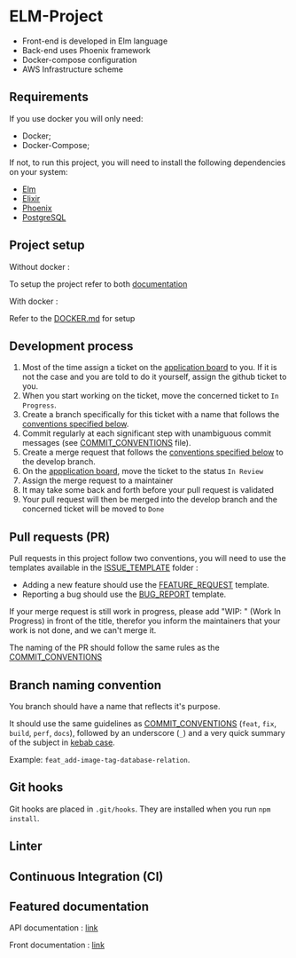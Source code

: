 # ELM-Project

- Front-end is developed in Elm language
- Back-end uses Phoenix framework
- Docker-compose configuration
- AWS Infrastructure scheme

## Requirements
If you use docker you will only need:
* Docker;
* Docker-Compose;

If not, to run this project, you will need to install the following dependencies on your system:

- [Elm](https://guide.elm-lang.org/install/elm.html)
- [Elixir](https://elixir-lang.org/install.html)
- [Phoenix](https://hexdocs.pm/phoenix/installation.html)
- [PostgreSQL](https://www.postgresql.org/download/macosx/)

## Project setup

Without docker : 

To setup the project refer to both [documentation](#featured-documentation)

With docker : 

Refer to the [DOCKER.md](DOCKER.md) for setup


## Development process

1. Most of the time assign a ticket on the [application board](https://github.com/JackMaarek/Elm-project/projects/2) to you. If it is not the case and you are told to do it yourself, assign the github ticket to you. 
2. When you start working on the ticket, move the concerned ticket to `In Progress`.
3. Create a branch specifically for this ticket with a name that follows the [conventions specified below](#branch-naming-convention).
4. Commit regularly at each significant step with unambiguous commit messages (see [COMMIT_CONVENTIONS](COMMIT_CONVENTIONS.md) file).
5. Create a merge request that follows the [conventions specified below](#pull-requests-pr) to the develop branch.
6. On the [appplication board](https://github.com/JackMaarek/Elm-project/projects/2), move the ticket to the status `In Review`
7. Assign the merge request to a maintainer
8. It may take some back and forth before your pull request is validated
9. Your pull request will then be merged into the develop branch and the concerned ticket will be moved to `Done`

## Pull requests (PR)

Pull requests in this project follow two conventions, you will need to use the templates available in the [ISSUE_TEMPLATE](.github/ISSUE_TEMPLATE) folder :

- Adding a new feature should use the [FEATURE_REQUEST](.github/ISSUE_TEMPLATE/FEATURE_REQUEST.md) template.
- Reporting a bug should use the [BUG_REPORT](.github/ISSUE_TEMPLATE/BUG_REPORT.md) template.

If your merge request is still work in progress, please add "WIP: " (Work In Progress) in front of the title, therefor you inform the maintainers that your work is not done, and we can't merge it.

The naming of the PR should follow the same rules as the [COMMIT_CONVENTIONS](COMMIT_CONVENTIONS.md)


## Branch naming convention

You branch should have a name that reflects it's purpose.

It should use the same guidelines as [COMMIT_CONVENTIONS](COMMIT_CONVENTIONS.md) (`feat`, `fix`, `build`, `perf`, `docs`), followed by an underscore (`_`) and a very quick summary of the subject in [kebab case][1].

Example: `feat_add-image-tag-database-relation`.

## Git hooks
Git hooks are placed in `.git/hooks`. They are installed when you run `npm install`.

## Linter

## Continuous Integration (CI)

## Featured documentation

API documentation : [link](source/backend/README.md)

Front documentation : [link](source/frontend/README.md)

[1]: https://medium.com/better-programming/string-case-styles-camel-pascal-snake-and-kebab-case-981407998841
